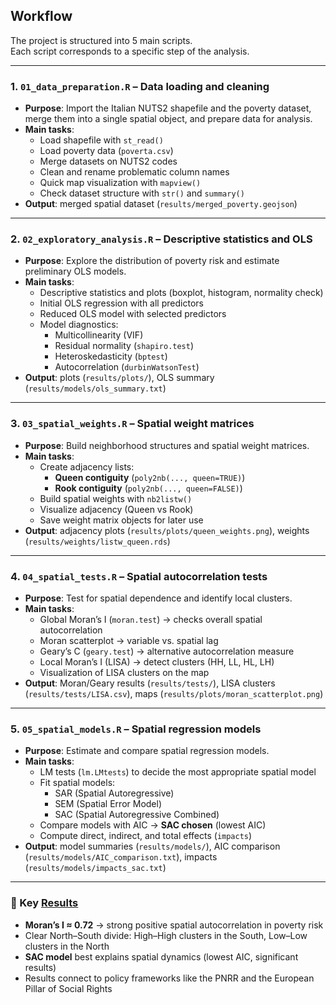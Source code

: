 ## Workflow

The project is structured into 5 main scripts.  
Each script corresponds to a specific step of the analysis.

---

### 1. `01_data_preparation.R` – Data loading and cleaning
- **Purpose**: Import the Italian NUTS2 shapefile and the poverty dataset, merge them into a single spatial object, and prepare data for analysis.  
- **Main tasks**:
  - Load shapefile with `st_read()`
  - Load poverty data (`poverta.csv`)
  - Merge datasets on NUTS2 codes
  - Clean and rename problematic column names
  - Quick map visualization with `mapview()`
  - Check dataset structure with `str()` and `summary()`
- **Output**: merged spatial dataset (`results/merged_poverty.geojson`)

---

### 2. `02_exploratory_analysis.R` – Descriptive statistics and OLS
- **Purpose**: Explore the distribution of poverty risk and estimate preliminary OLS models.  
- **Main tasks**:
  - Descriptive statistics and plots (boxplot, histogram, normality check)
  - Initial OLS regression with all predictors
  - Reduced OLS model with selected predictors
  - Model diagnostics:
    - Multicollinearity (VIF)
    - Residual normality (`shapiro.test`)
    - Heteroskedasticity (`bptest`)
    - Autocorrelation (`durbinWatsonTest`)
- **Output**: plots (`results/plots/`), OLS summary (`results/models/ols_summary.txt`)

---

### 3. `03_spatial_weights.R` – Spatial weight matrices
- **Purpose**: Build neighborhood structures and spatial weight matrices.  
- **Main tasks**:
  - Create adjacency lists:
    - **Queen contiguity** (`poly2nb(..., queen=TRUE)`)
    - **Rook contiguity** (`poly2nb(..., queen=FALSE)`)
  - Build spatial weights with `nb2listw()`
  - Visualize adjacency (Queen vs Rook)
  - Save weight matrix objects for later use
- **Output**: adjacency plots (`results/plots/queen_weights.png`), weights (`results/weights/listw_queen.rds`)

---

### 4. `04_spatial_tests.R` – Spatial autocorrelation tests
- **Purpose**: Test for spatial dependence and identify local clusters.  
- **Main tasks**:
  - Global Moran’s I (`moran.test`) → checks overall spatial autocorrelation  
  - Moran scatterplot → variable vs. spatial lag  
  - Geary’s C (`geary.test`) → alternative autocorrelation measure  
  - Local Moran’s I (LISA) → detect clusters (HH, LL, HL, LH)
  - Visualization of LISA clusters on the map
- **Output**: Moran/Geary results (`results/tests/`), LISA clusters (`results/tests/LISA.csv`), maps (`results/plots/moran_scatterplot.png`)

---

### 5. `05_spatial_models.R` – Spatial regression models
- **Purpose**: Estimate and compare spatial regression models.  
- **Main tasks**:
  - LM tests (`lm.LMtests`) to decide the most appropriate spatial model
  - Fit spatial models:
    - SAR (Spatial Autoregressive)
    - SEM (Spatial Error Model)
    - SAC (Spatial Autoregressive Combined)
  - Compare models with AIC → **SAC chosen** (lowest AIC)
  - Compute direct, indirect, and total effects (`impacts`)
- **Output**: model summaries (`results/models/`), AIC comparison (`results/models/AIC_comparison.txt`), impacts (`results/models/impacts_sac.txt`)

---

### 🔑 Key [Results](Geographical-Data-Analysis-of-Poverty-in-Italy-with-R/results/readme.md)
- **Moran’s I ≈ 0.72** → strong positive spatial autocorrelation in poverty risk  
- Clear North–South divide: High–High clusters in the South, Low–Low clusters in the North  
- **SAC model** best explains spatial dynamics (lowest AIC, significant results)  
- Results connect to policy frameworks like the PNRR and the European Pillar of Social Rights
